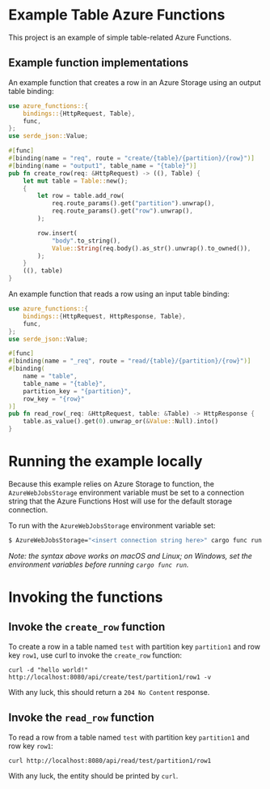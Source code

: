 # Example Table Azure Functions

This project is an example of simple table-related Azure Functions.

## Example function implementations

An example function that creates a row in an Azure Storage using an output table binding:

```rust
use azure_functions::{
    bindings::{HttpRequest, Table},
    func,
};
use serde_json::Value;

#[func]
#[binding(name = "req", route = "create/{table}/{partition}/{row}")]
#[binding(name = "output1", table_name = "{table}")]
pub fn create_row(req: &HttpRequest) -> ((), Table) {
    let mut table = Table::new();
    {
        let row = table.add_row(
            req.route_params().get("partition").unwrap(),
            req.route_params().get("row").unwrap(),
        );

        row.insert(
            "body".to_string(),
            Value::String(req.body().as_str().unwrap().to_owned()),
        );
    }
    ((), table)
}
```

An example function that reads a row using an input table binding:

```rust
use azure_functions::{
    bindings::{HttpRequest, HttpResponse, Table},
    func,
};
use serde_json::Value;

#[func]
#[binding(name = "_req", route = "read/{table}/{partition}/{row}")]
#[binding(
    name = "table",
    table_name = "{table}",
    partition_key = "{partition}",
    row_key = "{row}"
)]
pub fn read_row(_req: &HttpRequest, table: &Table) -> HttpResponse {
    table.as_value().get(0).unwrap_or(&Value::Null).into()
}
```

# Running the example locally

Because this example relies on Azure Storage to function, the `AzureWebJobsStorage` environment
variable must be set to a connection string that the Azure Functions Host will use for the default
storage connection.

To run with the `AzureWebJobsStorage` environment variable set:

```bash
$ AzureWebJobsStorage="<insert connection string here>" cargo func run
```

_Note: the syntax above works on macOS and Linux; on Windows, set the environment variables before running `cargo func run`._

# Invoking the functions

## Invoke the `create_row` function

To create a row in a table named `test` with partition key `partition1` and row key `row1`,
use curl to invoke the `create_row` function:

```
curl -d "hello world!" http://localhost:8080/api/create/test/partition1/row1 -v
```

With any luck, this should return a `204 No Content` response.

## Invoke the `read_row` function

To read a row from a table named `test` with partition key `partition1` and row key `row1`:

```
curl http://localhost:8080/api/read/test/partition1/row1
```

With any luck, the entity should be printed by `curl`.
